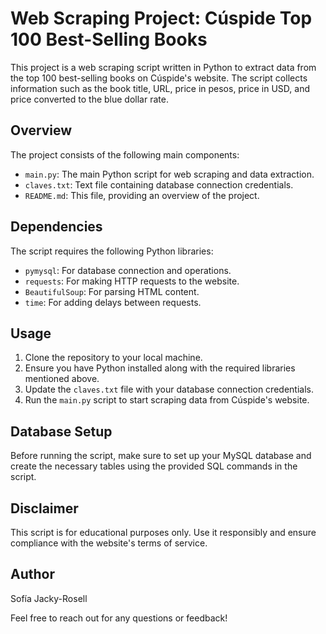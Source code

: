 # Web Scraping Project: Cúspide Top 100 Best-Selling Books

This project is a web scraping script written in Python to extract data from the top 100 best-selling books on Cúspide's website. The script collects information such as the book title, URL, price in pesos, price in USD, and price converted to the blue dollar rate.

## Overview

The project consists of the following main components:

- `main.py`: The main Python script for web scraping and data extraction.
- `claves.txt`: Text file containing database connection credentials.
- `README.md`: This file, providing an overview of the project.

## Dependencies

The script requires the following Python libraries:

- `pymysql`: For database connection and operations.
- `requests`: For making HTTP requests to the website.
- `BeautifulSoup`: For parsing HTML content.
- `time`: For adding delays between requests.

## Usage

1. Clone the repository to your local machine.
2. Ensure you have Python installed along with the required libraries mentioned above.
3. Update the `claves.txt` file with your database connection credentials.
4. Run the `main.py` script to start scraping data from Cúspide's website.

## Database Setup

Before running the script, make sure to set up your MySQL database and create the necessary tables using the provided SQL commands in the script.

## Disclaimer

This script is for educational purposes only. Use it responsibly and ensure compliance with the website's terms of service.

## Author

Sofía Jacky-Rosell

Feel free to reach out for any questions or feedback!
